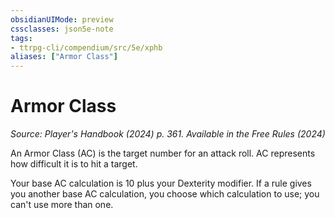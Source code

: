 ```yaml
---
obsidianUIMode: preview
cssclasses: json5e-note
tags:
- ttrpg-cli/compendium/src/5e/xphb
aliases: ["Armor Class"]
---
```

# Armor Class
*Source: Player's Handbook (2024) p. 361. Available in the Free Rules (2024)* 

An Armor Class (AC) is the target number for an attack roll. AC represents how difficult it is to hit a target.

Your base AC calculation is 10 plus your Dexterity modifier. If a rule gives you another base AC calculation, you choose which calculation to use; you can't use more than one.